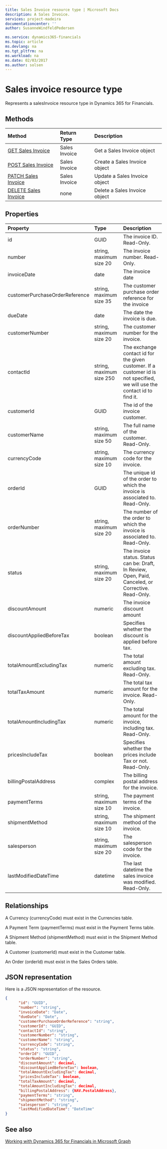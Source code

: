 ```yaml
---
title: Sales Invoice resource type | Microsoft Docs
description: A Sales Invoice.
services: project-madeira
documentationcenter: ''
author: SusanneWindfeldPedersen

ms.service: dynamics365-financials
ms.topic: article
ms.devlang: na
ms.tgt_pltfrm: na
ms.workload: na
ms.date: 02/03/2017
ms.author: solsen
---
```


# Sales invoice resource type
Represents a salesInvoice resource type in Dynamics 365 for Financials.

## Methods

| Method       | Return Type  |Description|
|:---------------|:--------|:----------|
|[GET Sales Invoice](../api/dynamics_get_salesinvoice.md)|Sales Invoice|Get a Sales Invoice object|
|[POST Sales Invoice](../api/dynamics_create_salesinvoice.md)|Sales Invoice|Create a Sales Invoice object|
|[PATCH Sales Invoice](../api/dynamics_update_salesinvoice.md)|Sales Invoice|Update a Sales Invoice object|
|[DELETE Sales Invoice](../api/dynamics_delete_salesinvoice.md)|none|Delete a Sales Invoice object|

## Properties
| Property	   | Type	|Description|
|:---------------|:--------|:----------|
|id|GUID|The invoice ID. Read-Only.|
|number|string, maximum size 20|The invoice number. Read-Only.|
|invoiceDate|date|The invoice date|
|customerPurchaseOrderReference|string, maximum size 35|The customer purchase order reference for the invoice|
|dueDate|date|The date the invoice is due.|
|customerNumber|string, maximum size 20|The customer number for the invoice.|
|contactId|string, maximum size 250|The exchange contact id for the given customer. If a customer id is not specified, we will use the contact id to find it.|
|customerId|GUID|The id of the invoice customer.|
|customerName|string, maximum size 50|The full name of the customer. Read-Only.|
|currencyCode|string, maximum size 10|The currency code for the invoice.|
|orderId|GUID|The unique id of the order to which the invoice is associated to. Read-Only.|
|orderNumber|string, maximum size 20|The number of the order to which the invoice is associated to. Read-Only.|
|status|string, maximum size 20|The invoice status. Status can be: Draft, In Review, Open, Paid, Canceled, or Corrective. Read-Only.|
|discountAmount|numeric|The invoice discount amount|
|discountAppliedBeforeTax|boolean|Specifies whether the discount is applied before tax.|
|totalAmountExcludingTax|numeric|The total amount excluding tax. Read-Only.|
|totalTaxAmount|numeric|The total tax amount for the invoice. Read-Only.|
|totalAmountIncludingTax|numeric|The total amount for the invoice, including tax. Read-Only.|
|pricesIncludeTax|boolean|Specifies whether the prices include Tax or not. Read-Only.|
|billingPostalAddress|complex|The billing postal address for the invoice.|  
|paymentTerms|string, maximum size 10|The payment terms of the invoice.|
|shipmentMethod|string, maximum size 10|The shipment method of the invoice.|
|salesperson|string, maximum size 20|The salesperson code for the invoice.|
|lastModifiedDateTime|datetime|The last datetime the sales invoice was modified. Read-Only.|


## Relationships
A Currency (currencyCode) must exist in the Currencies table.

A Payment Term (paymentTerms) must exist in the Payment Terms table.

A Shipment Method (shipmentMethod) must exist in the Shipment Method table.

A Customer (customerId) must exist in the Customer table.

An Order (orderId) must exist in the Sales Orders table.

## JSON representation

Here is a JSON representation of the resource.


```json
{
      "id": "GUID",
      "number": "string",
      "invoiceDate": "Date",
      "dueDate": "Date",
      "customerPurchaseOrderReference": "string",
      "customerId": "GUID",
      "contactId": "string",
      "customerNumber": "string",
      "customerName": "string",
      "currencyCode": "string",
      "status": "string",
      "orderId": "GUID",
      "orderNumber": "string",
      "discountAmount": decimal,
      "discountAppliedBeforeTax": boolean,
      "totalAmountExcludingTax": decimal,
      "pricesIncludeTax": boolean,
      "totalTaxAmount": decimal,
      "totalAmountIncludingTax": decimal,
      "billingPostalAddress": {NAV.PostalAddress},
      "paymentTerms": "string",
      "shipmentMethod": "string",
      "salesperson": "string",
      "lastModifiedDateTime": "DateTime"
}

```
## See also
[Working with Dynamics 365 for Financials in Microsoft Graph](../resources/dynamics_overview.md) 
